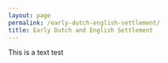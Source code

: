 ```yaml
---
layout: page
permalink: /early-dutch-english-settlement/
title: Early Dutch and English Settlement
---
```


This is a text test

<link rel="stylesheet" href="https://unpkg.com/leaflet@1.9.4/dist/leaflet.css" integrity="sha256-p4NxAoJBhIIN+hmNHrzRCf9tD/miZyoHS5obTRR9BMY=" crossorigin=""/>

<link rel="stylesheet" href="/meadowlands-env-hist/assets/leaflet-coord/dist/Leaflet.Coordinates-0.1.5.css"/>

<link rel="stylesheet" href="/meadowlands-env-hist/assets/leaflet-coord/dist/Leaflet.Coordinates-0.1.5.ie.css"/>

<script src="https://unpkg.com/leaflet@1.9.4/dist/leaflet.js" integrity="sha256-20nQCchB9co0qIjJZRGuk2/Z9VM+kNiyxNV1lvTlZBo=" crossorigin=""></script>

<link rel="stylesheet" href="/meadowlands-env-hist/assets/leaflet-fullscreen/Control.FullScreen.css"/>

<script src="/meadowlands-env-hist/assets/leaflet-fullscreen/Control.FullScreen.js"></script>

<script src="/meadowlands-env-hist/assets/leaflet-coord/dist/Leaflet.Coordinates-0.1.5.min.js"></script>

<style>
    #map3 { height: 800px; }
</style>
 <div id="map3"></div>

<script src="/meadowlands-env-hist/assets/earlydutchenglish.js"></script>

